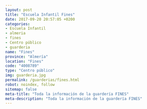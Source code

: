 ```yaml
---
layout: post
title: "Escuela Infantil Fines"
date: 2017-09-20 20:57:05 +0200
categories:
- Escuela Infantil
- almeria
- fines
- Centro público
- guarderia
name: "Fines"
province: "Almería"
location: "Fines"
code: "4008789"
type: "Centro público"
img: guarderia.jpg
permalink: /guarderias/fines.html
robot: noindex, follow
sitemap: false
meta-title: "Toda la información de la guardería FINES"
meta-description: "Toda la información de la guardería FINES"
---
```

